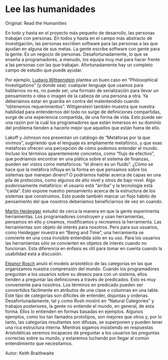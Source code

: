 # Lee las humanidades

Original: Read the Humanities

En todo y hasta en el proyecto más pequeño de desarrollo, las personas
trabajan con personas. En todos y hasta en el campo más abstracto de
investigación, las personas escriben software para las personas a las
que ayudan en alguna de sus metas. La gente escribe software con gente
para la gente. Es un negocio de personas. Desafortunadamente, lo que se
enseña a programadores, a menudo, los equipa muy mal para hacer frente a
las personas con las que trabajan. Afortunadamente hay un completo campo
de estudio que puede ayudar.

Por ejemplo, [Ludwig Wittgenstein][1] plantea un buen caso en
“Philosophical Investigations” (y donde sea): cualquier lenguaje que
usamos para hablarnos no es, no puede ser, una formato de serialización
para llevar un pensamiento o idea o imagen de la cabeza de una persona a
otra. Ya deberíamos estar en guardia en contra del malentendido
cuando “obtenemos requerimientos”. Wittgenstein también muestra que
nuestra habilidad para entendernos del todo no surge de definiciones
compartidas, surge de una experiencia compartida, de una forma de vida.
Esto puede ser una razón por la cuál los programadores que están
inmersos en su dominio del problema tienden a hacerlo mejor que aquellos
que están fuera de ello.

Lakoff y Johnson nos presentan un catálogo de “Metáforas por la que
vivimos”, sugiriendo que el lenguaje es ampliamente metafórico, y que
esas metáforas ofrecen una percepción de cómo podemos entender el mundo.
Incluso los términos aparentemente concretos, como “flujo de efectivo”,
que podríamos encontrar en una plática sobre el sistema de finanzas,
pueden ser vistos como metafóricos: “el dinero es un fluido”. ¿Cómo se
hace que la metáfora influya en la forma en que pensamos sobre los
sistemas que manejan dinero? O podríamos hablar acerca de capas en una
pila de protocolos, como algunos de alto nivel y otros de bajo nivel.
Algo poderosamente metafórico: el usuario está “arriba” y la tecnología
está “caída”. Esto expone nuestro pensamiento acerca de la estructura de
los sistemas que construimos. Esto puede también marcar un flojo hábito
de pensamiento del que nosotros deberíamos beneficiarnos de vez en cuando.

[Martin Heidegger][2] estudió de cerca la manera en que la gente
experimenta herramientas. Los programadores construyen y usan
herramientas, pensamos en ello y creamos, modificamos y recreamos la
herramienta. Las herramientas son objeto de interés para nosotros. Pero
para sus usuarios, como Heidegger muestra en “Being and Time”, una
herramienta se convierte en una cosa invisible entendida sólo en su uso.
Para los usuarios las herramientas sólo se convierten en objetos de
interés cuando no funcionan. Esta diferencia en énfasis es útil para
tomar en cuenta cuando la usabilidad está a discusión.


[Eleanor Rosch][3] anuló el modelo aristotélico de las categorías en las
que organizamos nuestra comprensión del mundo. Cuando los programadores
preguntan a los usuarios sobre su deseos para con un sistema, ellos
tienden a preguntar las definiciones a través de predicados. Esto es muy
conveniente para nosotros. Los términos en predicado pueden ser
convertidos fácilmente en atributos de una clase o columnas en una
table. Este tipo de categorías son difíciles de entender, disjuntas y
ordenas. Desafortunadamente, tal y como Rosh mostró en “Natural
Categories” y trabajos posteriores, la gente no entiende el mundo, en
general, de esta forma. Ellos lo entienden en formas basadas en ejemplos.
Algunos ejemplos, como los tan llamados prototipos, son mejores que
otros y, por lo tanto, las categorías resultantes son difusas, se
superponen y pueden tener una rica estructura interna. Mientras sigamos
insistiendo en respuestas Aristotélicas seremos incapaces de preguntar a
los usuarios las preguntas correctas sobre su mundo, y estaremos
luchando por llegar al común entendimiento que necesitamos.

[1]: https://en.wikipedia.org/wiki/Ludwig_Wittgenstein
[2]: https://en.wikipedia.org/wiki/Martin_Heidegger
[3]: https://en.wikipedia.org/wiki/Eleanor_Rosch

Autor: Keith Braithwaite